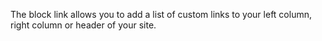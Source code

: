 The block link allows you to add a list of custom links to your left column, right column or header of your site.